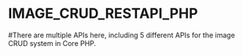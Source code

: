 # IMAGE_CRUD_RESTAPI_PHP
#There are multiple APIs here, including 5 different APIs for the image CRUD system in Core PHP.


